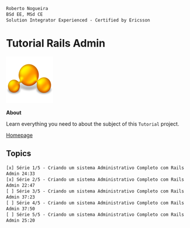 ```
Roberto Nogueira  
BSd EE, MSd CE
Solution Integrator Experienced - Certified by Ericsson
```
# Tutorial Rails Admin

![tutorial image](images/tutorial.png)

**About**

Learn everything you need to about the subject of this `Tutorial` project.

[Homepage](https://www.youtube.com/watch?v=fHoWq_jiWHs&list=PLdDT8if5attE7GG4L4Annvd9gEhKsPvb9)

## Topics
```
[x] Série 1/5 - Criando um sistema Administrativo Completo com Rails Admin 24:33
[x] Série 2/5 - Criando um sistema Administrativo Completo com Rails Admin 22:47
[ ] Série 3/5 - Criando um sistema Administrativo Completo com Rails Admin 37:23
[ ] Série 4/5 - Criando um sistema Administrativo Completo com Rails Admin 37:50
[ ] Série 5/5 - Criando um sistema Administrativo Completo com Rails Admin 25:20
```
